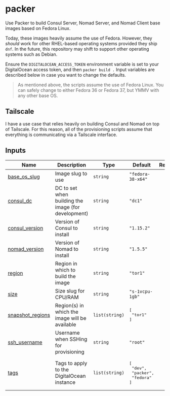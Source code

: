 # packer

Use Packer to build Consul Server, Nomad Server, and Nomad Client base images based on Fedora
Linux.

Today, these images heavily assume the use of Fedora.  However, they _should_ work for other
RHEL-based operating systems provided they ship `dnf`.  In the future, this repository may shift to
support other operating systems such as Debian.

Ensure the `DIGITALOCEAN_ACCESS_TOKEN` environment variable is set to your DigitalOcean access
token, and then `packer build .`  Input variables are described below in case you want to change
the defaults.

> As mentioned above, the scripts assume the use of Fedora Linux.  You can safely change to either
> Fedora 36 or Fedora 37, but YMMV with any other base OS.

## Tailscale

I have a use case that relies heavily on building Consul and Nomad on top of Tailscale.  For this
reason, all of the provisioning scripts assume that everything is communicating via a Tailscale
interface.

## Inputs

| Name | Description | Type | Default | Required |
|------|-------------|------|---------|:--------:|
| <a name="input_base_os_slug"></a> [base\_os\_slug](#input\_base\_os\_slug) | Image slug to use | `string` | `"fedora-38-x64"` | no |
| <a name="input_consul_dc"></a> [consul\_dc](#input\_consul\_dc) | DC to set when building the image (for development) | `string` | `"dc1"` | no |
| <a name="input_consul_version"></a> [consul\_version](#input\_consul\_version) | Version of Consul to install | `string` | `"1.15.2"` | no |
| <a name="input_nomad_version"></a> [nomad\_version](#input\_nomad\_version) | Version of Nomad to install | `string` | `"1.5.5"` | no |
| <a name="input_region"></a> [region](#input\_region) | Region in which to build the image | `string` | `"tor1"` | no |
| <a name="input_size"></a> [size](#input\_size) | Size slug for CPU/RAM | `string` | `"s-1vcpu-1gb"` | no |
| <a name="input_snapshot_regions"></a> [snapshot\_regions](#input\_snapshot\_regions) | Region(s) in which the image will be available | `list(string)` | <pre>[<br>  "tor1"<br>]</pre> | no |
| <a name="input_ssh_username"></a> [ssh\_username](#input\_ssh\_username) | Username when SSHing for provisioning | `string` | `"root"` | no |
| <a name="input_tags"></a> [tags](#input\_tags) | Tags to apply to the DigitalOcean instance | `list(string)` | <pre>[<br>  "dev",<br>  "packer",<br>  "fedora"<br>]</pre> | no |

